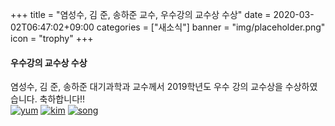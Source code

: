 +++
title = "염성수, 김 준, 송하준 교수, 우수강의 교수상 수상"
date = 2020-03-02T06:47:02+09:00
categories = ["새소식"]
banner = "img/placeholder.png"
icon = "trophy"
+++

<!--more-->
#### 우수강의 교수상 수상
염성수, 김 준, 송하준 대기과학과 교수께서 2019학년도 우수 강의 교수상을 수상하였습니다. 축하합니다!!
<br>
[![yum](/img/people/seongsooyum.jpg)](/people/seongsooyum)
[![kim](/img/people/jhoonkim.jpg)](/people/jhoonkim)
[![song](/img/people/HajoonSong.png)](/people/HajoonSong)
